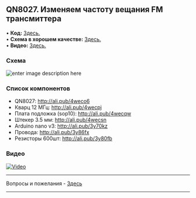 ## QN8027. Изменяем частоту вещания FM трансмиттера

• **Код:** [Здесь.](/all_here/127/code.txt)  
• **Схема в хорошем качестве:** [Здесь.](https://i.imgur.com/dQ6HMiW.jpg)  
• **Видео:** [Здесь.](https://youtu.be/78hnIbL0wv4)  

### Схема
![enter image description here](https://i.imgur.com/dQ6HMiW.jpg)

### Список компонентов
- QN8027: http://ali.pub/4weco6  
- Кварц 12 МГц: http://ali.pub/4wecpj  
- Плата подложка (sop10): http://ali.pub/4wecqw  
- Штекер 3.5 мм: http://ali.pub/4wecsn  
- Arduino nano v3: http://ali.pub/3y70kz  
- Провода: http://ali.pub/3y86fx  
- Резисторы 600шт: http://ali.pub/3y80fb  

### Видео
[![Video](https://img.youtube.com/vi/78hnIbL0wv4/maxresdefault.jpg)](https://youtu.be/78hnIbL0wv4)

---

Вопросы и пожелания - [Здесь](https://www.youtube.com/c/Bytevideo/)

---
